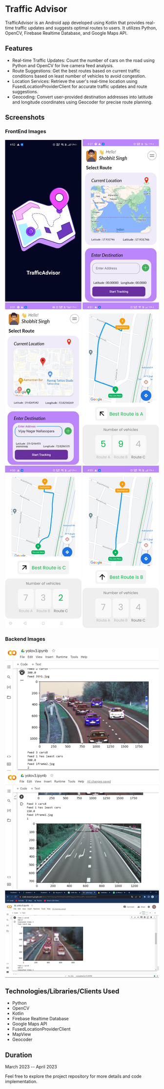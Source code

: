 # Traffic Advisor

TrafficAdvisor is an Android app developed using Kotlin that provides real-time traffic updates and suggests optimal routes to users. It utilizes Python, OpenCV, Firebase Realtime Database, and Google Maps API.

## Features

- Real-time Traffic Updates: Count the number of cars on the road using Python and OpenCV for live camera feed analysis.
- Route Suggestions: Get the best routes based on current traffic conditions based on least number of vehicles to avoid congestion.
- Location Services: Retrieve the user's real-time location using FusedLocationProviderClient for accurate traffic updates and route suggestions.
- Geocoding: Convert user-provided destination addresses into latitude and longitude coordinates using Geocoder for precise route planning.

## Screenshots

  ### FrontEnd Images

  <div align="left">
    <img src="https://github.com/Shobhit42/TrafficAdvisorProject/blob/master/Images/page1.jpeg" alt="Page 1" width="250"/>
    <img src="https://github.com/Shobhit42/TrafficAdvisorProject/blob/master/Images/page2.jpeg" alt="Page 2" width="250"/>
    <img src="https://github.com/Shobhit42/TrafficAdvisorProject/blob/master/Images/page3.jpeg" alt="Page 3" width="250"/>
    <img src="https://github.com/Shobhit42/TrafficAdvisorProject/blob/master/Images/page4.jpeg" alt="Page 4" width="250"/>
    <img src="https://github.com/Shobhit42/TrafficAdvisorProject/blob/master/Images/page5.jpeg" alt="Page 5" width="250"/>
    <img src="https://github.com/Shobhit42/TrafficAdvisorProject/blob/master/Images/page6.jpeg" alt="Page 6" width="250"/>
  </div>

   ### Backend Images
   
  <div align="left">
    <img src="https://github.com/Shobhit42/TrafficAdvisorProject/blob/master/Images/frame1.png" alt="Page 1" width="550"/>
    <img src="https://github.com/Shobhit42/TrafficAdvisorProject/blob/master/Images/frame2.png" alt="Page 2" width="550"/>
    <img src="https://github.com/Shobhit42/TrafficAdvisorProject/blob/master/Images/frame3.png" alt="Page 3" width="550"/>
  </div>

## Technologies/Libraries/Clients Used

- Python
- OpenCV
- Kotlin
- Firebase Realtime Database
- Google Maps API
- FusedLocationProviderClient
- MapView
- Geocoder

## Duration

March 2023 -- April 2023

Feel free to explore the project repository for more details and code implementation.
